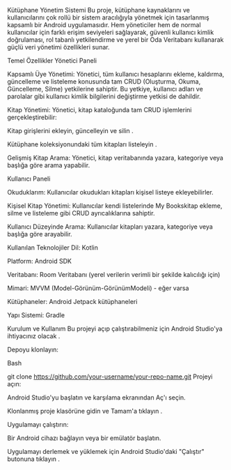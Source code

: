Kütüphane Yönetim Sistemi
Bu proje, kütüphane kaynaklarını ve kullanıcılarını çok rollü bir sistem aracılığıyla yönetmek için tasarlanmış kapsamlı bir Android uygulamasıdır. Hem yöneticiler hem de normal kullanıcılar için farklı erişim seviyeleri sağlayarak, güvenli kullanıcı kimlik doğrulaması, rol tabanlı yetkilendirme ve yerel bir Oda Veritabanı kullanarak güçlü veri yönetimi özellikleri sunar.

Temel Özellikler
Yönetici Paneli

Kapsamlı Üye Yönetimi: Yönetici, tüm kullanıcı hesaplarını ekleme, kaldırma, güncelleme ve listeleme konusunda tam CRUD (Oluşturma, Okuma, Güncelleme, Silme) yetkilerine sahiptir. Bu yetkiye, kullanıcı adları ve parolalar gibi kullanıcı kimlik bilgilerini değiştirme yetkisi de dahildir.

Kitap Yönetimi: Yönetici, kitap kataloğunda tam CRUD işlemlerini gerçekleştirebilir:

Kitap girişlerini ekleyin, güncelleyin ve silin .

Kütüphane koleksiyonundaki tüm kitapları listeleyin .

Gelişmiş Kitap Arama: Yönetici, kitap veritabanında yazara, kategoriye veya başlığa göre arama yapabilir.

Kullanıcı Paneli

Okuduklarım: Kullanıcılar okudukları kitapları kişisel listeye ekleyebilirler.

Kişisel Kitap Yönetimi: Kullanıcılar kendi listelerinde My Bookskitap ekleme, silme ve listeleme gibi CRUD ayrıcalıklarına sahiptir.

Kullanıcı Düzeyinde Arama: Kullanıcılar kitapları yazara, kategoriye veya başlığa göre arayabilir.

Kullanılan Teknolojiler
Dil: Kotlin

Platform: Android SDK

Veritabanı: Room Veritabanı (yerel verilerin verimli bir şekilde kalıcılığı için)

Mimari: MVVM (Model-Görünüm-GörünümModeli) - eğer varsa

Kütüphaneler: Android Jetpack kütüphaneleri

Yapı Sistemi: Gradle

Kurulum ve Kullanım
Bu projeyi açıp çalıştırabilmeniz için Android Studio'ya ihtiyacınız olacak .

Depoyu klonlayın:

Bash

git clone https://github.com/your-username/your-repo-name.git
Projeyi açın:

Android Studio'yu başlatın ve karşılama ekranından Aç'ı seçin.

Klonlanmış proje klasörüne gidin ve Tamam'a tıklayın .

Uygulamayı çalıştırın:

Bir Android cihazı bağlayın veya bir emülatör başlatın.

Uygulamayı derlemek ve yüklemek için Android Studio'daki "Çalıştır" butonuna tıklayın .
